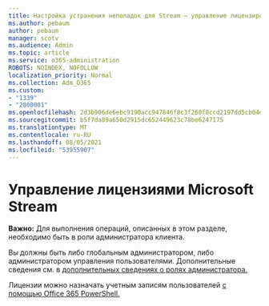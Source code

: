 ```yaml
---
title: Настройка устранения неполадок для Stream — управление лицензированием потоков
ms.author: pebaum
author: pebaum
manager: scotv
ms.audience: Admin
ms.topic: article
ms.service: o365-administration
ROBOTS: NOINDEX, NOFOLLOW
localization_priority: Normal
ms.collection: Adm_O365
ms.custom:
- "1339"
- "2800001"
ms.openlocfilehash: 2d3b906de6ebc9190acc947846f8c3f260f8ccd2197dd5cb04daa9c2dffbac97
ms.sourcegitcommit: b5f7da89a650d2915dc652449623c78be6247175
ms.translationtype: MT
ms.contentlocale: ru-RU
ms.lasthandoff: 08/05/2021
ms.locfileid: "53955907"
---
```

# <a name="managing-microsoft-stream-licenses"></a>Управление лицензиями Microsoft Stream

**Важно:** Для выполнения операций, описанных в этом разделе, необходимо быть в роли администратора клиента.

Вы должны быть либо глобальным администратором, либо администратором управления пользователями. Дополнительные сведения см. в [дополнительных сведениях о ролях администратора.](https://docs.microsoft.com/microsoft-365/admin/add-users/about-admin-roles)

Лицензии можно назначать учетным записям пользователей [с помощью Office 365 PowerShell.](https://go.microsoft.com/fwlink/p/?linkid=850410)
